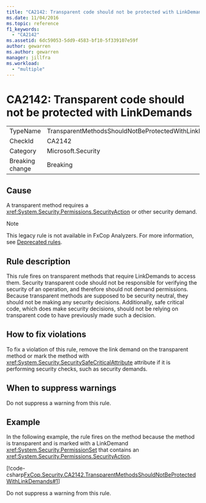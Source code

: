 ```yaml
---
title: "CA2142: Transparent code should not be protected with LinkDemands"
ms.date: 11/04/2016
ms.topic: reference
f1_keywords:
  - "CA2142"
ms.assetid: 6dc59053-5dd9-4583-bf10-5f339107e59f
author: gewarren
ms.author: gewarren
manager: jillfra
ms.workload:
  - "multiple"
---
```

# CA2142: Transparent code should not be protected with LinkDemands

|||
|-|-|
|TypeName|TransparentMethodsShouldNotBeProtectedWithLinkDemands|
|CheckId|CA2142|
|Category|Microsoft.Security|
|Breaking change|Breaking|

## Cause
A transparent method requires a <xref:System.Security.Permissions.SecurityAction> or other security demand.

> [!NOTE]
> This legacy rule is not available in FxCop Analyzers. For more information, see [Deprecated rules](fxcop-rule-port-status.md#deprecated-rules).

## Rule description
This rule fires on transparent methods that require LinkDemands to access them. Security transparent code should not be responsible for verifying the security of an operation, and therefore should not demand permissions. Because transparent methods are supposed to be security neutral, they should not be making any security decisions. Additionally, safe critical code, which does make security decisions, should not be relying on transparent code to have previously made such a decision.

## How to fix violations
To fix a violation of this rule, remove the link demand on the transparent method or mark the method with <xref:System.Security.SecuritySafeCriticalAttribute> attribute if it is performing security checks, such as security demands.

## When to suppress warnings
Do not suppress a warning from this rule.

## Example
In the following example, the rule fires on the method because the method is transparent and is marked with a LinkDemand <xref:System.Security.PermissionSet> that contains an <xref:System.Security.Permissions.SecurityAction>.

[!code-csharp[FxCop.Security.CA2142.TransparentMethodsShouldNotBeProtectedWithLinkDemands#1](../code-quality/codesnippet/CSharp/ca2142-transparent-code-should-not-be-protected-with-linkdemands_1.cs)]

Do not suppress a warning from this rule.
